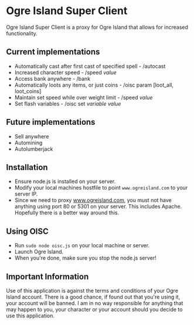 # Ogre Island Super Client

Ogre Island Super Client is a proxy for Ogre Island that allows for increased functionality.


## Current implementations

* Automatically cast after first cast of specified spell - /autocast
* Increased character speed - /speed *value*
* Access bank anywhere - /bank
* Automatically loots any items, or just coins - /oisc param [loot_all, loot_coins]
* Maintain set speed while over weight limit - /speed *value*
* Set flash variables - /oisc set *variable* *value*

## Future implementations

* Sell anywhere
* Automining
* Autolumberjack

## Installation

* Ensure node.js is installed on your server.
* Modify your local machines hostfile to point `www.ogreisland.com` to your server IP.
* Since we need to proxy www.ogreisland.com, you must not have anything using port 80 or 5301 on your server. This includes Apache. Hopefully there is a better way around this.

## Using OISC

* Run `sudo node oisc.js` on your local machine or server.
* Launch Ogre Island.
* When you're done, make sure you stop the node.js server!

## Important Information
Use of this application is against the terms and conditions of your Ogre Island account. There is a good chance, if found out that you're using it, your account will be banned. I am in no way responsible for anything that may happen to you, your character or your account should you decide to use this application.